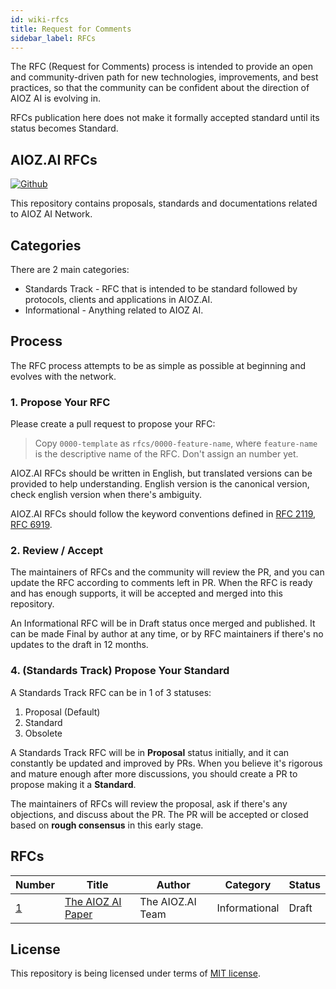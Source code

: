 ```yaml
---
id: wiki-rfcs
title: Request for Comments
sidebar_label: RFCs
---
```


The RFC (Request for Comments) process is intended to provide an open and community-driven path for new technologies, improvements, and best practices, so that the community can be confident about the direction of AIOZ AI is evolving in.

RFCs publication here does not make it formally accepted standard until its status becomes Standard.

## AIOZ.AI RFCs

[![Github](https://cdn.rawgit.com/Patrolavia/telegram-badge/8fe3382b/chat.svg)](https://github.com/aioz-ai/ai-docs-cms)

This repository contains proposals, standards and documentations related to AIOZ AI Network.



## Categories

There are 2 main categories:

* Standards Track - RFC that is intended to be standard followed by protocols, clients and applications in AIOZ.AI.
* Informational - Anything related to AIOZ AI.

## Process

The RFC process attempts to be as simple as possible at beginning and evolves with the network.

### 1. Propose Your RFC

Please create a pull request to propose your RFC:

> Copy `0000-template` as `rfcs/0000-feature-name`, where `feature-name` is the descriptive name of the RFC. Don't assign an number yet.

AIOZ.AI RFCs should be written in English, but translated versions can be provided to help understanding. English version is the canonical version, check english version when there's ambiguity.

AIOZ.AI RFCs should follow the keyword conventions defined in [RFC 2119](https://tools.ietf.org/html/rfc2119), [RFC 6919](https://tools.ietf.org/html/rfc6919).

### 2. Review / Accept

The maintainers of RFCs and the community will review the PR, and you can update the RFC according to comments left in PR. When the RFC is ready and has enough supports, it will be accepted and merged into this repository.

An Informational RFC will be in Draft status once merged and published. It can be made Final by author at any time, or by RFC maintainers if there's no updates to the draft in 12 months.

### 4. (Standards Track) Propose Your Standard

A Standards Track RFC can be in 1 of 3 statuses:

1. Proposal (Default)
2. Standard
3. Obsolete

A Standards Track RFC will be in **Proposal** status initially, and it can constantly be updated and improved by PRs. When you believe it's rigorous and mature enough after more discussions, you should create a PR to propose making it a **Standard**.

The maintainers of RFCs will review the proposal, ask if there's any objections, and discuss about the PR. The PR will be accepted or closed based on **rough consensus** in this early stage.

## RFCs

| Number | Title | Author | Category | Status |
|--------|-------|--------|----------|--------|
| [1](rfcs/0001-introduction) | [The AIOZ AI Paper](rfcs/0001-introduction/0001-introduction.md) | The AIOZ.AI Team | Informational | Draft |

## License

This repository is being licensed under terms of [MIT license](LICENSE).

